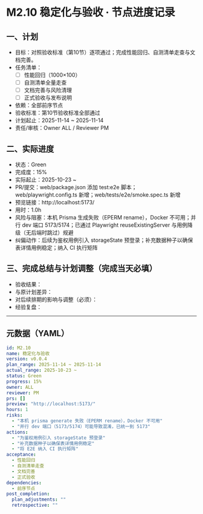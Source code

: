 # M2.10 稳定化与验收 · 节点进度记录

## 一、计划
- 目标：对照验收标准（第10节）逐项通过；完成性能回归、自测清单走查与文档完善。
- 任务清单：
  - [ ] 性能回归（1000×100）
  - [ ] 自测清单全量走查
  - [ ] 文档完善与风险清理
  - [ ] 正式验收与发布说明
- 依赖：全部前序节点
- 验收标准：第10节验收标准全部通过
- 计划起止：2025-11-14 ~ 2025-11-14
- 责任/审核：Owner ALL / Reviewer PM

## 二、实际进度
- 状态：Green
- 完成度：15%
- 实际起止：2025-10-23 ~
- PR/提交：web/package.json 添加 test:e2e 脚本；web/playwright.config.ts 新增；web/tests/e2e/smoke.spec.ts 新增
- 预览链接：http://localhost:5173/
- 用时：1.0h
- 风险与阻塞：本机 Prisma 生成失败（EPERM rename），Docker 不可用；并行 dev 端口 5173/5174；已通过 Playwright reuseExistingServer 与用例降级（无后端时跳过）规避
- 纠偏动作：后续为鉴权用例引入 storageState 预登录；补充数据种子以确保表详情用例稳定；纳入 CI 执行矩阵

## 三、完成总结与计划调整（完成当天必填）
- 验收结果：
- 与原计划差异：
- 对后续排期的影响与调整（必须）：
- 经验复盘：

---

## 元数据（YAML）
```yaml
id: M2.10
name: 稳定化与验收
version: v0.0.4
plan_range: 2025-11-14 ~ 2025-11-14
actual_range: 2025-10-23 ~ 
status: Green
progress: 15%
owner: ALL
reviewer: PM
prs: []
preview: "http://localhost:5173/"
hours: 1
risks:
  - "本机 prisma generate 失败（EPERM rename），Docker 不可用"
  - "并行 dev 端口（5173/5174）可能导致混淆，已统一到 5173"
actions:
  - "为鉴权用例引入 storageState 预登录"
  - "补充数据种子以确保表详情用例稳定"
  - "将 E2E 纳入 CI 执行矩阵"
acceptance:
  - 性能回归
  - 自测清单走查
  - 文档完善
  - 正式验收
dependencies:
  - 前序节点
post_completion:
  plan_adjustments: ""
  retrospective: ""
```